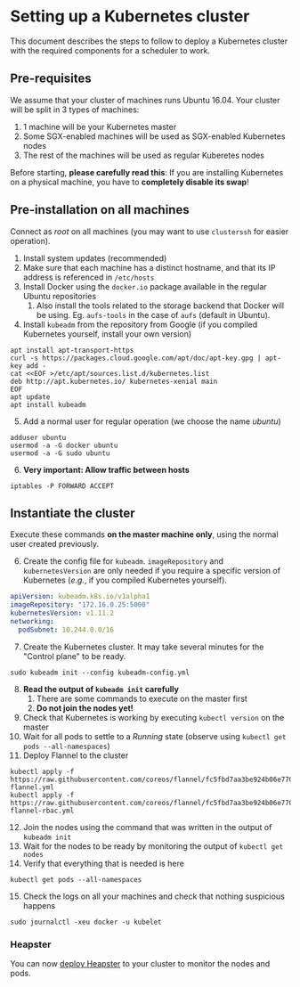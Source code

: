 # Setting up a Kubernetes cluster

This document describes the steps to follow to deploy a Kubernetes cluster with the required components for a scheduler to work.

## Pre-requisites

We assume that your cluster of machines runs Ubuntu 16.04.
Your cluster will be split in 3 types of machines:

1. 1 machine will be your Kubernetes master
2. Some SGX-enabled machines will be used as SGX-enabled Kubernetes nodes
3. The rest of the machines will be used as regular Kuberetes nodes

Before starting, **please carefully read this**: If you are installing Kubernetes on a physical machine, you have to **completely disable its swap**!

## Pre-installation on all machines

Connect as _root_ on all machines (you may want to use `clusterssh` for easier operation).

1. Install system updates (recommended)
2. Make sure that each machine has a distinct hostname, and that its IP address is referenced in `/etc/hosts`
3. Install Docker using the `docker.io` package available in the regular Ubuntu repositories
    1. Also install the tools related to the storage backend that Docker will be using. Eg. `aufs-tools` in the case of `aufs` (default in Ubuntu).
4. Install `kubeadm` from the repository from Google (if you compiled Kubernetes yourself, install your own version)
```
apt install apt-transport-https
curl -s https://packages.cloud.google.com/apt/doc/apt-key.gpg | apt-key add -
cat <<EOF >/etc/apt/sources.list.d/kubernetes.list
deb http://apt.kubernetes.io/ kubernetes-xenial main
EOF
apt update
apt install kubeadm
```
5. Add a normal user for regular operation (we choose the name _ubuntu_)
```
adduser ubuntu
usermod -a -G docker ubuntu
usermod -a -G sudo ubuntu
```
6. **Very important: Allow traffic between hosts**
```
iptables -P FORWARD ACCEPT
```

## Instantiate the cluster

Execute these commands **on the master machine only**, using the normal user created previously.

6. Create the config file for `kubeadm`. `imageRepository` and `kubernetesVersion` are only needed if you require a specific version of Kubernetes (_e.g._, if you compiled Kubernetes yourself).
```yaml
apiVersion: kubeadm.k8s.io/v1alpha1
imageRepository: "172.16.0.25:5000"
kubernetesVersion: v1.11.2
networking:
  podSubnet: 10.244.0.0/16
```
7. Create the Kubernetes cluster. It may take several minutes for the "Control plane" to be ready.
```
sudo kubeadm init --config kubeadm-config.yml
```
8. **Read the output of `kubeadm init` carefully**
    1. There are some commands to execute on the master first
    2. **Do not join the nodes yet!**
9. Check that Kubernetes is working by executing `kubectl version` on the master
10. Wait for all pods to settle to a _Running_ state (observe using `kubectl get pods --all-namespaces`)
11. Deploy Flannel to the cluster
```
kubectl apply -f https://raw.githubusercontent.com/coreos/flannel/fc5fbd7aa3be924b06e770bfb0e7f4d69d649735/Documentation/kube-flannel.yml
kubectl apply -f https://raw.githubusercontent.com/coreos/flannel/fc5fbd7aa3be924b06e770bfb0e7f4d69d649735/Documentation/kube-flannel-rbac.yml
```
12. Join the nodes using the command that was written in the output of `kubeadm init`
13. Wait for the nodes to be ready by monitoring the output of `kubectl get nodes`
14. Verify that everything that is needed is here
```
kubectl get pods --all-namespaces
```
15. Check the logs on all your machines and check that nothing suspicious happens
```
sudo journalctl -xeu docker -u kubelet
```

### Heapster

You can now [deploy Heapster](deploy-heapster.md) to your cluster to monitor the nodes and pods.

